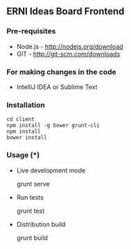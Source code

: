 ## ERNI Ideas Board Frontend

### Pre-requisites
- Node.js - http://nodejs.org/download
- GIT - http://git-scm.com/downloads

### For making changes in the code
- IntelliJ IDEA or Sublime Text

### Installation

	cd client
	npm install -g bower grunt-cli
	npm install
	bower install

### Usage (*)

- Live development mode

	grunt serve

- Run tests

	grunt test

- Distribution build

	grunt build
